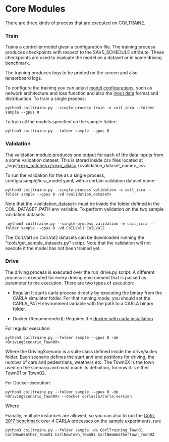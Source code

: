 
Core Modules
============

There are three kinds of process that are executed on
COiLTRAiNE.

### Train

Trains a controller model given a configuration file.
The training process produces checkpoints with respect to
the SAVE_SCHEDULE attribute. These checkpoints are used
to evaluate the model on a dataset or in some driving benchmark.

The training produces logs to be printed on the screen and
also tensorboard logs.

To configure the training you can adjust [model configurations](docs/network.md),
such as network architecture and loss function and also the
 [input data](docs/input.md) format and distribuction.
To train a single process:

    python3 coiltraine.py --single-process train -e coil_icra --folder sample --gpus 0

To train all the models specified on the sample folder:

    python3 coiltraine.py --folder sample --gpus 0



### Validation

The validation module produces one output for each of the data
inputs from a some validation dataset. This is stored inside csv
files located at _logs/[<exp_batches>/<exp_alias>](docs/configuration.md/#files/batches)
/<validation_dataset_name>_csv.

To run the validation for the  as a single process, configs/sample/icra_model.yaml,
 with a certain validation dataset name:

    python3 coiltraine.py --single-process validation -e coil_icra --folder sample --gpus 0 -vd <validation_dataset>

Note that the <validation_dataset> must be inside the folder defined
 in the COIL_DATASET_PATH env variable. To perform validation on
 the two sample validation datasets:

     python3 coiltraine.py --single-process validation -e coil_icra --folder sample --gpus 0 -vd CoILVal1 CoILVal2


 The CoILVal1 an CoILVal2 datasets can be downloaded running
 the "tools/get_sample_datasets.py" script.
 Note that the validation will not execute if the model has not been
 trained yet.



### Drive

The driving process is executed over the run_drive.py script.
A different process is executed for every driving environment that
is passed as parameter to the execution.
There are two types of execution:

* Regular: It starts carla process directly by executing the binary
from the CARLA simulator folder. For that running mode, you should
set the CARLA_PATH environment variable with the path to a CARLA
binary folder.

* Docker (Recommended): Requires the [docker with carla installation](https://carla.readthedocs.io/en/latest/carla_docker/)



For regular execution:

    python3 coiltraine.py --folder sample --gpus 0 -de <DrivingScenario_Town0X>


Where the DrivingScenario is a suite class defined inside the drive/suites folder.
Each scenario defines the start and end positions for driving, the number of cars and pedestrians,
weathers etc. The Town0X is the town used on the scenario and must
 mach its definition, for now it is either Town01 or Town02.


For Docker execution:


    python3 coiltraine.py --folder sample --gpus 0 -de <DrivingScenario_Town0X> --docker carlasim/carla:version

Where


Fianally, multiple instances are allowed, so you can also to run the
[CoRL 2017 benchmark](https://github.com/carla-simulator/driving-benchmarks/blob/master/Docs/benchmark_start.md/#corl-2017)
over 4 CARLA processes on the sample experiments, run:

    python3 coiltraine.py --folder sample -de CorlTraining_Town01 CorlNewWeather_Town01 CorlNewTown_Town02 CorlNewWeatherTown_Town02

